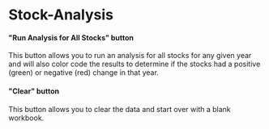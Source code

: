 # Stock-Analysis
#### "Run Analysis for All Stocks" button
This button allows you to run an analysis for all stocks for any given year and will also color code the results to determine if the stocks had a positive (green) or negative (red) change in that year. 
#### "Clear" button
This button allows you to clear the data and start over with a blank workbook. 
